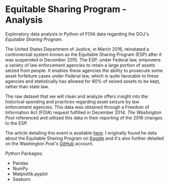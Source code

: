 # Equitable Sharing Program - Analysis
Exploratory data analysis in Python of FOIA data regarding the DOJ's *Equitable Sharing Program*.

The United States Department of Justice, in March 2016, reinstated a controversial system known as the Equitable Sharing Program (ESP) after it was suspended in December 2015. The ESP, under Federal law, empowers a variety of law enforcement agencies to retain a large portion of assets seized from people. It enables these agencies the ability to prosecute some asset forfeiture cases under Federal law, which is quite favorable to these agencies and statistically has allowed for 80% of seized assets to be kept, rather than state law. 

The raw dataset that we will clean and analyze offers insight into the historical spending and practices regarding asset seizure by law enforcement agencies. This data was obtained through a Freedom of Information Act (FOIA) request fulfilled in December 2014. *The Washington Post* referenced and utilized this data in their reporting of the 2016 changes to the ESP.
  
The article detailing this event is available [here](https://www.washingtonpost.com/news/wonk/wp/2016/03/28/the-feds-have-resumed-a-controversial-program-that-lets-cops-take-stuff-and-keep-it/). I originally found he data about the Equitable Sharing Program on [Kaggle](https://www.kaggle.com/washingtonpost/equitable-sharing-spending-dataset) and it's also further detailed on the Washington Post's [GitHub](https://github.com/washingtonpost/data-equitable-sharing-spending) account.
  
  Python Packages:
  - Pandas
  - NumPy
  - Matplotlib.pyplot
  - Seaborn
